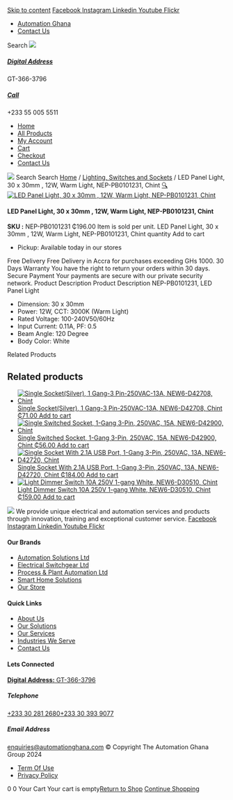 [Skip to content](https://store.automationghana.com/product/led-panel-light-nep-pb0101231-chint/#content)
[ Facebook ](https://www.facebook.com/automationgh/) [ Instagram ](https://www.instagram.com/automationgh/) [ Linkedin ](https://www.linkedin.com/company/the-automation-ghana-limited/) [ Youtube ](https://www.youtube.com/channel/UCurrRDUSm5oIW39VXjn1u0w) [ Flickr ](https://www.flickr.com/photos/181794037@N07/)
  * [ Automation Ghana ](https://automationghana.com)
  * [ Contact Us ](https://store.automationghana.com/contact/)


Search
[ ![](https://store.automationghana.com/wp-content/uploads/2024/04/Website-TAGG-Logo-BLUE.png) ](https://store.automationghana.com/)
[ ](https://maps.app.goo.gl/m4xeaagWCNbLk4jM6)
#####  [ Digital Address ](https://maps.app.goo.gl/m4xeaagWCNbLk4jM6)
GT-366-3796 
[ ](tel:+233550055511)
#####  [ Call ](tel:+233550055511)
+233 55 005 5511 
  * [Home](https://store.automationghana.com/)
  * [All Products](https://store.automationghana.com/shop/)
  * [My Account](https://store.automationghana.com/my-account/)
  * [Cart](https://store.automationghana.com/cart/)
  * [Checkout](https://store.automationghana.com/checkout/)
  * [Contact Us](https://store.automationghana.com/contact/)


[![](https://store.automationghana.com/wp-content/uploads/2024/04/AutomationGhana_logo_white.png)](https://store.automationghana.com)
Search
Search
[Home](https://store.automationghana.com) / [Lighting, Switches and Sockets](https://store.automationghana.com/product-category/lighting-switches-and-sockets/) / LED Panel Light, 30 x 30mm , 12W, Warm Light, NEP-PB0101231, Chint
[🔍](https://store.automationghana.com/product/led-panel-light-nep-pb0101231-chint/)
[![LED Panel Light, 30 x 30mm , 12W, Warm Light, NEP-PB0101231, Chint](https://store.automationghana.com/wp-content/uploads/2020/04/LED-4.jpg)](https://store.automationghana.com/wp-content/uploads/2020/04/LED-4.jpg)
####  LED Panel Light, 30 x 30mm , 12W, Warm Light, NEP-PB0101231, Chint 
**SKU :** NEP-PB0101231 
₵196.00
Item is sold per unit.
LED Panel Light, 30 x 30mm , 12W, Warm Light, NEP-PB0101231, Chint quantity
Add to cart
  * Pickup: Available today in our stores


Free Delivery 
Free Delivery in Accra for purchases exceeding GHs 1000. 
30 Days Warranty 
You have the right to return your orders within 30 days. 
Secure Payment 
Your payments are secure with our private security network. 
Product Description
Product Description
NEP-PB0101231, LED Panel Light 
  * Dimension: 30 x 30mm
  * Power: 12W, CCT: 3000K (Warm Light)
  * Rated Voltage: 100-240V50/60Hz
  * Input Current: 0.11A, PF: 0.5
  * Beam Angle: 120 Degree
  * Body Color: White


Related Products 
## Related products
  * [![Single Socket\(Silver\), 1 Gang-3 Pin-250VAC-13A, NEW6-D42708, Chint](https://store.automationghana.com/wp-content/uploads/2020/04/1-gang-silver-socket-300x300.jpg)Single Socket(Silver), 1 Gang-3 Pin-250VAC-13A, NEW6-D42708, Chint ₵71.00 ](https://store.automationghana.com/product/single-socket-new6-d42708-chint/)
[Add to cart](https://store.automationghana.com/product/led-panel-light-nep-pb0101231-chint/?add-to-cart=1528)
  * [![Single Switched Socket, 1-Gang 3-Pin, 250VAC, 15A, NEW6-D42900, Chint](https://store.automationghana.com/wp-content/uploads/2020/04/NEW6-D42900-300x300.jpg)Single Switched Socket, 1-Gang 3-Pin, 250VAC, 15A, NEW6-D42900, Chint ₵56.00 ](https://store.automationghana.com/product/single-socket-new6-d42900-chint/)
[Add to cart](https://store.automationghana.com/product/led-panel-light-nep-pb0101231-chint/?add-to-cart=1532)
  * [![Single Socket With 2.1A USB Port, 1-Gang 3-Pin, 250VAC, 13A, NEW6-D42720, Chint](https://store.automationghana.com/wp-content/uploads/2020/04/NEW6-D42720-300x300.jpg)Single Socket With 2.1A USB Port, 1-Gang 3-Pin, 250VAC, 13A, NEW6-D42720, Chint ₵184.00 ](https://store.automationghana.com/product/single-socket-new6-d42720-chint/)
[Add to cart](https://store.automationghana.com/product/led-panel-light-nep-pb0101231-chint/?add-to-cart=1531)
  * [![Light Dimmer Switch 10A 250V 1-gang White, NEW6-D30510, Chint](https://store.automationghana.com/wp-content/uploads/2020/04/dimmer-switch.jpg)Light Dimmer Switch 10A 250V 1-gang White, NEW6-D30510, Chint ₵159.00 ](https://store.automationghana.com/product/light-dimmer-new6-d30510-chint/)
[Add to cart](https://store.automationghana.com/product/led-panel-light-nep-pb0101231-chint/?add-to-cart=1520)


![](https://store.automationghana.com/wp-content/uploads/2024/04/AutomationGhana_logo_white.png)
We provide unique electrical and automation services and products through innovation, training and exceptional customer service.
[ Facebook ](https://www.facebook.com/automationgh/) [ Instagram ](https://www.instagram.com/automationgh/) [ Linkedin ](https://www.linkedin.com/company/the-automation-ghana-limited/) [ Youtube ](https://www.youtube.com/channel/UCurrRDUSm5oIW39VXjn1u0w) [ Flickr ](https://www.flickr.com/photos/181794037@N07/)
#### Our Brands
  * [ Automation Solutions Ltd ](https://store.automationghana.com/product/led-panel-light-nep-pb0101231-chint/)
  * [ Electrical Switchgear Ltd ](https://store.automationghana.com/product/led-panel-light-nep-pb0101231-chint/)
  * [ Process & Plant Automation Ltd ](https://store.automationghana.com/product/led-panel-light-nep-pb0101231-chint/)
  * [ Smart Home Solutions ](https://store.automationghana.com/product/led-panel-light-nep-pb0101231-chint/)
  * [ Our Store ](https://store.automationghana.com/product/led-panel-light-nep-pb0101231-chint/)


#### Quick Links
  * [ About Us ](https://store.automationghana.com/product/led-panel-light-nep-pb0101231-chint/)
  * [ Our Solutions ](https://store.automationghana.com/product/led-panel-light-nep-pb0101231-chint/)
  * [ Our Services ](https://store.automationghana.com/product/led-panel-light-nep-pb0101231-chint/)
  * [ Industries We Serve ](https://store.automationghana.com/product/led-panel-light-nep-pb0101231-chint/)
  * [ Contact Us ](https://store.automationghana.com/product/led-panel-light-nep-pb0101231-chint/)


#### Lets Connected
[**Digital Address:** GT-366-3796](https://maps.app.goo.gl/m4xeaagWCNbLk4jM6)
#####  Telephone 
[ +233 30 281 2680](tel:+233302812680)[+233 30 393 9077](https://store.automationghana.com/product/led-panel-light-nep-pb0101231-chint/+233303939077)
#####  Email Address 
enquiries@automationghana.com 
© Copyright The Automation Ghana Group 2024
  * [ Term Of Use ](https://store.automationghana.com/product/led-panel-light-nep-pb0101231-chint/)
  * [ Privacy Policy ](https://store.automationghana.com/product/led-panel-light-nep-pb0101231-chint/)


0
0
Your Cart
Your cart is empty[Return to Shop](https://store.automationghana.com/shop/)
[Continue Shopping](https://store.automationghana.com/product/led-panel-light-nep-pb0101231-chint/)
